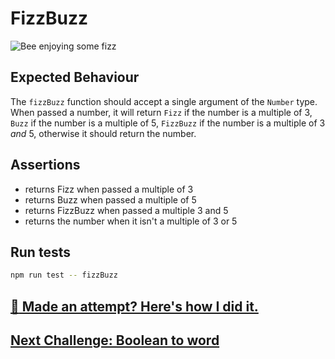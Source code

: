 # FizzBuzz

![Bee enjoying some fizz](images/bee.png)

## Expected Behaviour

The `fizzBuzz` function should accept a single argument of the `Number` type. When passed a number, it will return `Fizz` if the number is a multiple of 3, `Buzz` if the number is a multiple of 5, `FizzBuzz` if the number is a multiple of 3 _and_ 5, otherwise it should return the number.

## Assertions

- returns Fizz when passed a multiple of 3
- returns Buzz when passed a multiple of 5
- returns FizzBuzz when passed a multiple 3 and 5
- returns the number when it isn't a multiple of 3 or 5

## Run tests

```bash
npm run test -- fizzBuzz
```

## [:children_crossing: Made an attempt? Here's how I did it.](1_FizzBuzz.howto.md)

## [Next Challenge: Boolean to word](2_BooleanToWord.md)
